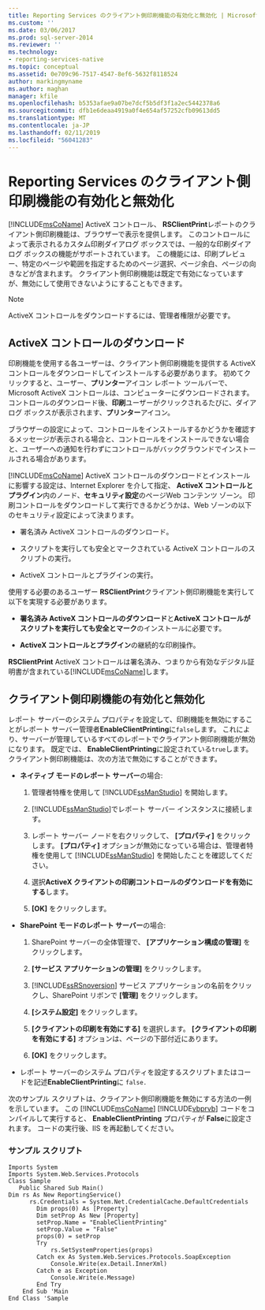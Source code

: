 ```yaml
---
title: Reporting Services のクライアント側印刷機能の有効化と無効化 | Microsoft Docs
ms.custom: ''
ms.date: 03/06/2017
ms.prod: sql-server-2014
ms.reviewer: ''
ms.technology:
- reporting-services-native
ms.topic: conceptual
ms.assetid: 0e709c96-7517-4547-8ef6-5632f8118524
author: markingmyname
ms.author: maghan
manager: kfile
ms.openlocfilehash: b5353afae9a07be7dcf5b5df3f1a2ec5442378a6
ms.sourcegitcommit: dfb1e6deaa4919a0f4e654af57252cfb09613dd5
ms.translationtype: MT
ms.contentlocale: ja-JP
ms.lasthandoff: 02/11/2019
ms.locfileid: "56041283"
---
```

# <a name="enable-and-disable-client-side-printing-for-reporting-services"></a>Reporting Services のクライアント側印刷機能の有効化と無効化
  [!INCLUDE[msCoName](../../includes/msconame-md.md)] ActiveX コントロール、 **RSClientPrint**レポートのクライアント側印刷機能は、ブラウザーで表示を提供します。 このコントロールによって表示されるカスタム印刷ダイアログ ボックスでは、一般的な印刷ダイアログ ボックスの機能がサポートされています。 この機能には、印刷プレビュー、特定のページや範囲を指定するためのページ選択、ページ余白、ページの向きなどが含まれます。 クライアント側印刷機能は既定で有効になっていますが、無効にして使用できないようにすることもできます。  
  
> [!NOTE]  
>  ActiveX コントロールをダウンロードするには、管理者権限が必要です。  
  
## <a name="downloading-the-activex-control"></a>ActiveX コントロールのダウンロード  
 印刷機能を使用する各ユーザーは、クライアント側印刷機能を提供する ActiveX コントロールをダウンロードしてインストールする必要があります。 初めてクリックすると、ユーザー、**プリンター**アイコン レポート ツールバーで、Microsoft ActiveX コントロールは、コンピューターにダウンロードされます。 コントロールのダウンロード後、**印刷**ユーザーがクリックされるたびに、ダイアログ ボックスが表示されます、**プリンター**アイコン。  
  
 ブラウザーの設定によって、コントロールをインストールするかどうかを確認するメッセージが表示される場合と、コントロールをインストールできない場合と、ユーザーへの通知を行わずにコントロールがバックグラウンドでインストールされる場合があります。  
  
 [!INCLUDE[msCoName](../../includes/msconame-md.md)] ActiveX コントロールのダウンロードとインストールに影響する設定は、Internet Explorer を介して指定、 **ActiveX コントロールとプラグイン**内のノード、**セキュリティ設定**のページWeb コンテンツ ゾーン。 印刷コントロールをダウンロードして実行できるかどうかは、Web ゾーンの以下のセキュリティ設定によって決まります。  
  
-   署名済み ActiveX コントロールのダウンロード。  
  
-   スクリプトを実行しても安全とマークされている ActiveX コントロールのスクリプトの実行。  
  
-   ActiveX コントロールとプラグインの実行。  
  
 使用する必要のあるユーザー **RSClientPrint**クライアント側印刷機能を実行して以下を実現する必要があります。  
  
-   **署名済み ActiveX コントロールのダウンロード**と**ActiveX コントロールがスクリプトを実行しても安全とマーク**のインストールに必要です。  
  
-   **ActiveX コントロールとプラグイン**の継続的な印刷操作。  
  
 **RSClientPrint** ActiveX コントロールは署名済み、つまりから有効なデジタル証明書が含まれている[!INCLUDE[msCoName](../../includes/msconame-md.md)]します。  
  
## <a name="enabling-and-disabling-client-side-printing"></a>クライアント側印刷機能の有効化と無効化  
 レポート サーバーのシステム プロパティを設定して、印刷機能を無効にすることがレポート サーバー管理者**EnableClientPrinting**に`false`します。 これにより、サーバーが管理しているすべてのレポートでクライアント側印刷機能が無効になります。 既定では、 **EnableClientPrinting**に設定されている`true`します。 クライアント側印刷機能は、次の方法で無効にすることができます。  
  
-   **ネイティブ モードのレポート サーバー**の場合:  
  
    1.  管理者特権を使用して [!INCLUDE[ssManStudio](../../includes/ssmanstudio-md.md)] を開始します。  
  
    2.  [!INCLUDE[ssManStudio](../../includes/ssmanstudio-md.md)]でレポート サーバー インスタンスに接続します。  
  
    3.  レポート サーバー ノードを右クリックして、 **[プロパティ]** をクリックします。 **[プロパティ]** オプションが無効になっている場合は、管理者特権を使用して [!INCLUDE[ssManStudio](../../includes/ssmanstudio-md.md)] を開始したことを確認してください。  
  
    4.  選択**ActiveX クライアントの印刷コントロールのダウンロードを有効にする**します。  
  
    5.  **[OK]** をクリックします。  
  
-   **SharePoint モードのレポート サーバー**の場合:  
  
    1.  SharePoint サーバーの全体管理で、 **[アプリケーション構成の管理]** をクリックします。  
  
    2.  **[サービス アプリケーションの管理]** をクリックします。  
  
    3.  [!INCLUDE[ssRSnoversion](../../includes/ssrsnoversion-md.md)] サービス アプリケーションの名前をクリックし、SharePoint リボンで **[管理]** をクリックします。  
  
    4.  **[システム設定]** をクリックします。  
  
    5.  **[クライアントの印刷を有効にする]** を選択します。 **[クライアントの印刷を有効にする]** オプションは、ページの下部付近にあります。  
  
    6.  **[OK]** をクリックします。  
  
-   レポート サーバーのシステム プロパティを設定するスクリプトまたはコードを記述**EnableClientPrinting**に `false.`  
  
 次のサンプル スクリプトは、クライアント側印刷機能を無効にする方法の一例を示しています。 この [!INCLUDE[msCoName](../../includes/msconame-md.md)] [!INCLUDE[vbprvb](../../includes/vbprvb-md.md)] コードをコンパイルして実行すると、 **EnableClientPrinting** プロパティが **False**に設定されます。 コードの実行後、IIS を再起動してください。  
  
### <a name="sample-script"></a>サンプル スクリプト  
  
```  
Imports System  
Imports System.Web.Services.Protocols  
Class Sample  
   Public Shared Sub Main()  
Dim rs As New ReportingService()  
      rs.Credentials = System.Net.CredentialCache.DefaultCredentials  
        Dim props(0) As [Property]  
        Dim setProp As New [Property]  
        setProp.Name = "EnableClientPrinting"  
        setProp.Value = "False"   
        props(0) = setProp  
        Try  
            rs.SetSystemProperties(props)  
        Catch ex As System.Web.Services.Protocols.SoapException  
            Console.Write(ex.Detail.InnerXml)  
        Catch e as Exception  
            Console.Write(e.Message)  
        End Try  
    End Sub 'Main  
End Class 'Sample  
```  
  
  
